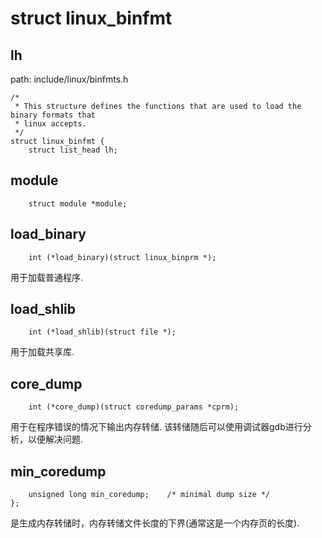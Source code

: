 struct linux_binfmt
========================================

lh
----------------------------------------

path: include/linux/binfmts.h
```
/*
 * This structure defines the functions that are used to load the binary formats that
 * linux accepts.
 */
struct linux_binfmt {
    struct list_head lh;
```

module
----------------------------------------

```
    struct module *module;
```

load_binary
----------------------------------------

```
    int (*load_binary)(struct linux_binprm *);
```

用于加载普通程序.

load_shlib
----------------------------------------

```
    int (*load_shlib)(struct file *);
```

用于加载共享库.

core_dump
----------------------------------------

```
    int (*core_dump)(struct coredump_params *cprm);
```

用于在程序错误的情况下输出内存转储. 该转储随后可以使用调试器gdb进行分析，以便解决问题.

min_coredump
----------------------------------------

```
    unsigned long min_coredump;    /* minimal dump size */
};
```

是生成内存转储时，内存转储文件长度的下界(通常这是一个内存页的长度).
